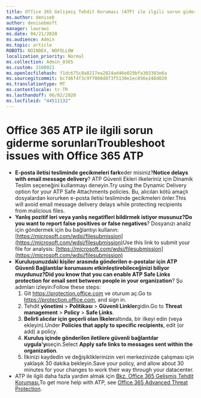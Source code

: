 ```yaml
---
title: Office 365 Gelişmiş Tehdit Koruması (ATP) ile ilgili sorun giderme sorunları
ms.author: deniseb
author: denisebmsft
manager: laurawi
ms.date: 04/21/2020
ms.audience: Admin
ms.topic: article
ROBOTS: NOINDEX, NOFOLLOW
localization_priority: Normal
ms.collection: Admin_O365
ms.custom: 3100021
ms.openlocfilehash: f1dc675c8a8217ea2824ad46e029bfa303303e6a
ms.sourcegitcommit: bc7d6f4f3c9f7060d073f5130e1ec856e248d020
ms.translationtype: MT
ms.contentlocale: tr-TR
ms.lasthandoff: 06/02/2020
ms.locfileid: "44511132"
---
```

# <a name="troubleshoot-issues-with-office-365-atp"></a><span data-ttu-id="426f1-102">Office 365 ATP ile ilgili sorun giderme sorunları</span><span class="sxs-lookup"><span data-stu-id="426f1-102">Troubleshoot issues with Office 365 ATP</span></span>

- <span data-ttu-id="426f1-103">**E-posta iletisi tesliminde gecikmeleri fark**eder misiniz?</span><span class="sxs-lookup"><span data-stu-id="426f1-103">**Notice delays with email message delivery**?</span></span> <span data-ttu-id="426f1-104">ATP Güvenli Ekleri ilkeleriniz için Dinamik Teslim seçeneğini kullanmayı deneyin.</span><span class="sxs-lookup"><span data-stu-id="426f1-104">Try using the Dynamic Delivery option for your ATP Safe Attachments policies.</span></span> <span data-ttu-id="426f1-105">Bu, alıcıları kötü amaçlı dosyalardan korurken e-posta iletisi tesliminde gecikmeleri önler.</span><span class="sxs-lookup"><span data-stu-id="426f1-105">This will avoid email message delivery delays while protecting recipients from malicious files.</span></span>
- <span data-ttu-id="426f1-106">**Yanlış pozitif leri veya yanlış negatifleri bildirmek istiyor musunuz?**</span><span class="sxs-lookup"><span data-stu-id="426f1-106">**Do you want to report false positives or false negatives**?</span></span> <span data-ttu-id="426f1-107">Dosyanızı analiz için göndermek için bu bağlantıyı kullanın:[https://microsoft.com/wdsi/filesubmission](https://microsoft.com/wdsi/filesubmission)</span><span class="sxs-lookup"><span data-stu-id="426f1-107">Use this link to submit your file for analysis: [https://microsoft.com/wdsi/filesubmission](https://microsoft.com/wdsi/filesubmission)</span></span>
- <span data-ttu-id="426f1-108">**Kuruluşunuzdaki kişiler arasında gönderilen e-postalar için ATP Güvenli Bağlantılar korumasını etkinleştirebileceğinizi biliyor muydunuz?**</span><span class="sxs-lookup"><span data-stu-id="426f1-108">**Did you know that you can enable ATP Safe Links protection for email sent between people in your organization**?</span></span> <span data-ttu-id="426f1-109">Şu adımları izleyin:</span><span class="sxs-lookup"><span data-stu-id="426f1-109">Follow these steps:</span></span>
    1. <span data-ttu-id="426f1-110">Git https://protection.office.com ve oturum aç.</span><span class="sxs-lookup"><span data-stu-id="426f1-110">Go to https://protection.office.com, and sign in.</span></span>
    2. <span data-ttu-id="426f1-111">Tehdit **yönetimi**  >  **Politikası**  >  **Güvenli Linkler**gidin.</span><span class="sxs-lookup"><span data-stu-id="426f1-111">Go to **Threat management** > **Policy** > **Safe Links**.</span></span>
    3. <span data-ttu-id="426f1-112">**Belirli alıcılar için geçerli olan İlkeler**altında, bir ilkeyi edin (veya ekleyin).</span><span class="sxs-lookup"><span data-stu-id="426f1-112">Under **Policies that apply to specific recipients**, edit (or add) a policy.</span></span>
    4. <span data-ttu-id="426f1-113">**Kuruluş içinde gönderilen iletilere güvenli bağlantılar uygula'yı**seçin.</span><span class="sxs-lookup"><span data-stu-id="426f1-113">Select **Apply safe links to messages sent within the organization**.</span></span>
    5. <span data-ttu-id="426f1-114">İlkinizi kaydedin ve değişikliklerinizin veri merkezinizde çalışması için yaklaşık 30 dakika bekleyin.</span><span class="sxs-lookup"><span data-stu-id="426f1-114">Save your policy, and allow about 30 minutes for your changes to work their way through your datacenter.</span></span>
- <span data-ttu-id="426f1-115">ATP ile ilgili daha fazla yardım almak için [Bkz. Office 365 Gelişmiş Tehdit Koruması.](https://docs.microsoft.com/microsoft-365/security/office-365-security/office-365-atp)</span><span class="sxs-lookup"><span data-stu-id="426f1-115">To get more help with ATP, see [Office 365 Advanced Threat Protection](https://docs.microsoft.com/microsoft-365/security/office-365-security/office-365-atp).</span></span>